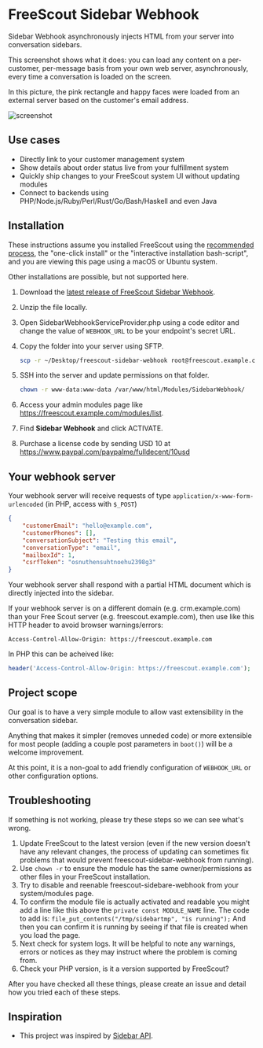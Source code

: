 # FreeScout Sidebar Webhook

Sidebar Webhook asynchronously injects HTML from your server into conversation sidebars.

This screenshot shows what it does: you can load any content on a per-customer, per-message basis from your own web server, asynchronously, every time a conversation is loaded on the screen.

In this picture, the pink rectangle and happy faces were loaded from an external server based on the customer's email address.

![screenshot](screenshot.png)

## Use cases

- Directly link to your customer management system
- Show details about order status live from your fulfillment system
- Quickly ship changes to your FreeScout system UI without updating modules
- Connect to backends using PHP/Node.js/Ruby/Perl/Rust/Go/Bash/Haskell and even Java

## Installation

These instructions assume you installed FreeScout using the [recommended process](https://github.com/freescout-helpdesk/freescout/wiki/Installation-Guide), the "one-click install" or the "interactive installation bash-script", and you are viewing this page using a macOS or Ubuntu system.

Other installations are possible, but not supported here.

1. Download the [latest release of FreeScout Sidebar Webhook](https://github.com/fulldecent/freescout-sidebar-webhook/releases).

2. Unzip the file locally.

3. Open SidebarWebhookServiceProvider.php using a code editor and change the value of `WEBHOOK_URL` to be your endpoint's secret URL.

4. Copy the folder into your server using SFTP.

   ```sh
   scp -r ~/Desktop/freescout-sidebar-webhook root@freescout.example.com:/var/www/html/Modules/SidebarWebhook/
   ```

5. SSH into the server and update permissions on that folder.

   ```sh
   chown -r www-data:www-data /var/www/html/Modules/SidebarWebhook/
   ```

6. Access your admin modules page like https://freescout.example.com/modules/list.

7. Find **Sidebar Webhook** and click ACTIVATE.

8. Purchase a license code by sending USD 10 at https://www.paypal.com/paypalme/fulldecent/10usd

## Your webhook server

Your webhook server will receive requests of type `application/x-www-form-urlencoded` (in PHP, access with `$_POST`)

```json
{ 
    "customerEmail": "hello@example.com",
    "customerPhones": [],
    "conversationSubject": "Testing this email",
    "conversationType": "email",
    "mailboxId": 1,
    "csrfToken": "osnuthensuhtnoehu2398g3"
}
```

Your webhook server shall respond with a partial HTML document which is directly injected into the sidebar.

If your webhook server is on a different domain (e.g. crm.example.com) than your Free Scout server (e.g. freescout.example.com), then use like this HTTP header to avoid browser warnings/errors:

```
Access-Control-Allow-Origin: https://freescout.example.com
```

In PHP this can be acheived like:

```php
header('Access-Control-Allow-Origin: https://freescout.example.com');
```

## Project scope

Our goal is to have a very simple module to allow vast extensibility in the conversation sidebar.

Anything that makes it simpler (removes unneded code) or more extensible for most people (adding a couple post parameters in `boot()`) will be a welcome improvement.

At this point, it is a non-goal to add friendly configuration of `WEBHOOK_URL` or other configuration options.

## Troubleshooting

If something is not working, please try these steps so we can see what's wrong.

1. Update FreeScout to the latest version (even if the new version doesn't have any relevant changes, the process of updating can sometimes fix problems that would prevent freescout-sidebar-webhook from running).
2. Use `chown -r` to ensure the module has the same owner/permissions as other files in your FreeScout installation.
3. Try to disable and reenable freescout-sidebare-webhook from your system/modules page.
4. To confirm the module file is actually activated and readable you might add a line like this above the `private const MODULE_NAME` line. The code to add is: `file_put_contents("/tmp/sidebartmp", "is running");` And then you can confirm it is running by seeing if that file is created when you load the page.
5. Next check for system logs. It will be helpful to note any warnings, errors or notices as they may instruct where the problem is coming from.
6. Check your PHP version, is it a version supported by FreeScout?

After you have checked all these things, please create an issue and detail how you tried each of these steps.

## Inspiration

* This project was inspired by [Sidebar API](https://scoutdevs.com/downloads/sidebar-api/).
